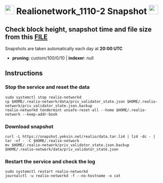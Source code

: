 # <img src="https://user-images.githubusercontent.com/110628975/217305126-5a62b627-b5f7-4c55-b49b-58e9f098bb30.png" width="30" alt=""> Realionetwork_1110-2 Snapshot <img src="https://user-images.githubusercontent.com/110628975/209973852-c4fc58fc-7a88-429b-97e9-47a693d6db9f.png" width="30"/>

## Check block height, snapshot time and file size from this <a href="https://snapshot.yeksin.net/realio/current_state.txt" target="_blank">FILE </a>

Snapshots are taken automatically each day at **20:00 UTC**

- **pruning**: custom/100/0/10 | **indexer**: null

## Instructions

### Stop the service and reset the data

```
sudo systemctl stop realio-networkd
cp $HOME/.realio-network/data/priv_validator_state.json $HOME/.realio-network/priv_validator_state.json.backup
realio-networkd tendermint unsafe-reset-all --home $HOME/.realio-network --keep-addr-book
```

### Download snapshot

```
curl -L https://snapshot.yeksin.net/realio/data.tar.lz4 | lz4 -dc - | tar -xf - -C $HOME/.realio-network
mv $HOME/.realio-network/priv_validator_state.json.backup $HOME/.realio-network/data/priv_validator_state.json
```

### Restart the service and check the log

```
sudo systemctl restart realio-networkd
journalctl -u realio-networkd -f --no-hostname -o cat
```
